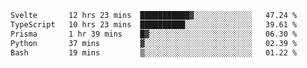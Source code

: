 <!--START_SECTION:waka-->

```txt
Svelte       12 hrs 23 mins  ███████████▓░░░░░░░░░░░░░   47.24 %
TypeScript   10 hrs 23 mins  ██████████░░░░░░░░░░░░░░░   39.61 %
Prisma       1 hr 39 mins    █▓░░░░░░░░░░░░░░░░░░░░░░░   06.30 %
Python       37 mins         ▓░░░░░░░░░░░░░░░░░░░░░░░░   02.39 %
Bash         19 mins         ▒░░░░░░░░░░░░░░░░░░░░░░░░   01.22 %
```

<!--END_SECTION:waka-->

